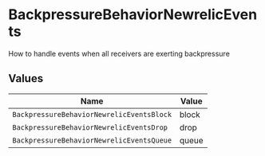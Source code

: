 # BackpressureBehaviorNewrelicEvents

How to handle events when all receivers are exerting backpressure


## Values

| Name                                      | Value                                     |
| ----------------------------------------- | ----------------------------------------- |
| `BackpressureBehaviorNewrelicEventsBlock` | block                                     |
| `BackpressureBehaviorNewrelicEventsDrop`  | drop                                      |
| `BackpressureBehaviorNewrelicEventsQueue` | queue                                     |